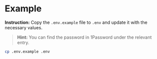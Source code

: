 # Example

**Instruction:** Copy the `.env.example` file to `.env` and update it with the necessary values.

> **Hint:** You can find the password in 1Password under the relevant entry.

```sh
cp .env.example .env
```
